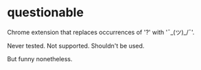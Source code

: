 questionable
============

Chrome extension that replaces occurrences of '?' with '¯\_(ツ)_/¯'.

Never tested. Not supported. Shouldn't be used.

But funny nonetheless.
